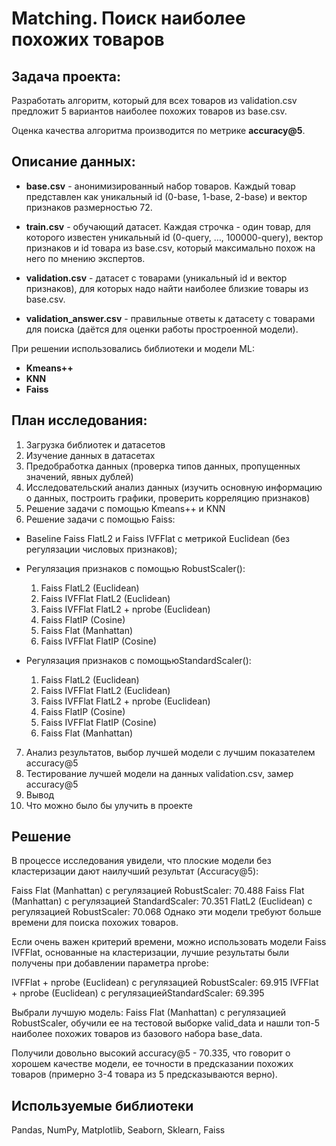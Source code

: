 # Matching. Поиск наиболее похожих товаров

## Задача проекта:

Разработать алгоритм, который для всех товаров из validation.csv предложит 5 вариантов наиболее похожих товаров из base.csv.   
  
Оценка качества алгоритма производится по метрике **accuracy@5**.   


## Описание данных:

* **base.csv** - анонимизированный набор товаров. Каждый товар представлен как уникальный id (0-base, 1-base, 2-base) и вектор признаков размерностью 72.

* **train.csv** - обучающий датасет. Каждая строчка - один товар, для которого известен уникальный id (0-query, …, 100000-query), вектор признаков и id товара из base.csv, который максимально похож на него по мнению экспертов.

* **validation.csv** - датасет с товарами (уникальный id и вектор признаков), для которых надо найти наиболее близкие товары из base.csv.

* **validation_answer.csv** - правильные ответы к датасету с товарами для поиска (даётся для оценки работы простроенной модели).

При решении использовались библиотеки и модели ML:  

* **Kmeans++**
* **KNN**
* **Faiss**

## План исследования:

1. Загрузка библиотек и датасетов
2. Изучение данных в датасетах
3. Предобработка данных (проверка типов данных, пропущенных значений, явных дублей)
4. Исследовательский анализ данных (изучить основную информацию о данных, построить графики, проверить корреляцию признаков)
5. Решение задачи с помощью Kmeans++ и KNN
6. Решение задачи с помощью Faiss:
* Baseline Faiss FlatL2  и Faiss IVFFlat c метрикой Euclidean (без регулязации числовых признаков);
* Регулязация признаков с помощью RobustScaler():
  1. Faiss FlatL2 (Euclidean)
  2. Faiss IVFFlat FlatL2 (Euclidean)
  3. Faiss IVFFlat FlatL2 + nprobe (Euclidean)
  4. Faiss FlatIP (Cosine)
  5. Faiss Flat (Manhattan)
  6. Faiss IVFFlat FlatIP (Cosine)

* Регулязация признаков с помощьюStandardScaler():
  1. Faiss FlatL2 (Euclidean)
  2. Faiss IVFFlat FlatL2 (Euclidean)
  3. Faiss IVFFlat FlatL2 + nprobe (Euclidean)
  4. Faiss FlatIP (Cosine)
  5. Faiss IVFFlat FlatIP (Cosine)
  6. Faiss Flat (Manhattan)

7. Анализ результатов, выбор лучшей модели с лучшим показателем accuracy@5
8. Тестирование лучшей модели на данных validation.csv, замер accuracy@5
9. Вывод
10. Что можно было бы улучить в проекте

## Решение

В процессе исследования увидели, что плоские модели без кластеризации дают наилучший результат (Accuracy@5):

Faiss Flat (Manhattan) с регулязацией RobustScaler: 70.488
Faiss Flat (Manhattan) с регулязацией StandardScaler: 70.351
FlatL2 (Euclidean) с регулязацией RobustScaler: 70.068
Однако эти модели требуют больше времени для поиска похожих товаров.

Если очень важен критерий времени, можно использовать модели Faiss IVFFlat, основанные на кластеризации, лучшие результаты были получены при добавлении параметра nprobe:

IVFFlat + nprobe (Euclidean) с регулязацией RobustScaler: 69.915
IVFFlat + nprobe (Euclidean) с регулязациейStandardScaler: 69.395
  
Выбрали лучшую модель: Faiss Flat (Manhattan) с регулязацией RobustScaler, обучили ее на тестовой выборке valid_data и нашли топ-5 наиболее похожих товаров из базового набора base_data.
  
Получили довольно высокий accuracy@5 - 70.335, что говорит о хорошем качестве модели, ее точности в предсказании похожих товаров (примерно 3-4 товара из 5 предсказываются верно).

## Используемые библиотеки

Pandas, NumPy, Matplotlib, Seaborn, Sklearn, Faiss